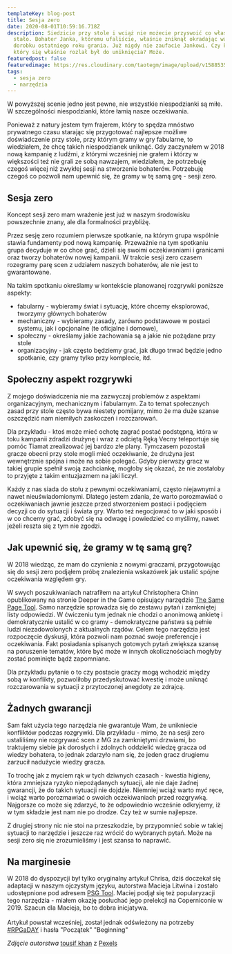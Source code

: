 ```yaml
---
templateKey: blog-post
title: Sesja zero
date: 2020-08-01T10:59:16.718Z
description: Siedzicie przy stole i wciąż nie możecie przyswoić co właśnie się
  stało. Bohater Janka, któremu ufaliście, właśnie zniknął okradając was z
  dorobku ostatniego roku grania. Już nigdy nie zaufacie Jankowi. Czy kwas,
  który się właśnie rozlał był do uniknięcia? Może.
featuredpost: false
featuredimage: https://res.cloudinary.com/taotegm/image/upload/v1588535621/taotegm/road-in-between-trees-814667_qzuqsv.jpg
tags:
  - sesja zero
  - narzędzia
---
```

W powyższej scenie jedno jest pewne, nie wszystkie niespodzianki są miłe. W szczególności niespodzianki, które łamią nasze oczekiwania. 

Ponieważ z natury jestem tym frajerem, który to spędza mnóstwo prywatnego czasu starając się przygotować najlepsze możliwe doświadczenie przy stole, przy którym gramy w gry fabularne, to wiedziałem, że chcę takich niespodzianek uniknąć. Gdy zaczynałem w 2018 nową kampanię z ludźmi, z którymi wcześniej nie grałem i którzy w większości też nie grali ze sobą nawzajem, wiedziałem, że potrzebuję czegoś więcej niż zwykłej sesji na stworzenie bohaterów. Potrzebuję czegoś co pozwoli nam upewnić się, że gramy w tę samą grę - sesji zero.

## Sesja zero

Koncept sesji zero mam wrażenie jest już w naszym środowisku powszechnie znany, ale dla formalności przybliżę.

Przez sesję zero rozumiem pierwsze spotkanie, na którym grupa wspólnie stawia fundamenty pod nową kampanię. Przeważnie na tym spotkaniu grupa decyduje w co chce grać, dzieli się swoimi oczekiwaniami i granicami oraz tworzy bohaterów nowej kampanii. W trakcie sesji zero czasem rozegramy parę scen z udziałem naszych bohaterów, ale nie jest to gwarantowane.

Na takim spotkaniu określamy w kontekście planowanej rozgrywki poniższe aspekty:

* fabularny - wybieramy świat i sytuację, które chcemy eksplorować, tworzymy głównych bohaterów
* mechaniczny - wybieramy zasady, zarówno podstawowe w postaci systemu, jak i opcjonalne (te oficjalne i domowe),
* społeczny - określamy jakie zachowania są a jakie nie pożądane przy stole
* organizacyjny - jak często będziemy grać, jak długo trwać będzie jedno spotkanie, czy gramy tylko przy komplecie, itd.

## Społeczny aspekt rozgrywki

Z mojego doświadczenia nie ma zazwyczaj problemów z aspektami organizacyjnym, mechanicznym i fabularnym. Za to temat społecznych zasad przy stole często bywa niestety pomijany, mimo że ma duże szanse oszczędzić nam niemiłych zaskoczeń i rozczarowań.

Dla przykładu - ktoś może mieć ochotę zagrać postać podstępną, która w toku kampanii zdradzi drużynę i wraz z odciętą Ręką Vecny teleportuje się pomóc Tiamat zrealizować jej bardzo złe plany. Tymczasem pozostali gracze obecni przy stole mogli mieć oczekiwanie, że drużyna jest wewnętrznie spójna i może na sobie polegać. Gdyby pierwszy gracz w takiej grupie spełnił swoją zachciankę, mogłoby się okazać, że nie zostałoby to przyjęte z takim entuzjazmem na jaki liczył.

Każdy z nas siada do stołu z pewnymi oczekiwaniami, często niejawnymi a nawet nieuświadomionymi. Dlatego jestem zdania, że warto porozmawiać o oczekiwaniach jawnie jeszcze przed stworzeniem postaci i podjęciem decyzji co do sytuacji i świata gry. Warto też negocjować to w jaki sposób i w co chcemy grać, zdobyć się na odwagę i powiedzieć co myślimy, nawet jeżeli reszta się z tym nie zgodzi. 

## Jak upewnić się, że gramy w tę samą grę?

W 2018 wiedząc, że mam do czynienia z nowymi graczami, przygotowując się do sesji zero podjąłem próbę znalezienia wskazówek jak ustalić spójne oczekiwania względem gry.

W swych poszukiwaniach natrafiłem na artykuł Christophera Chinn opublikowany na stronie Deeper in the Game opisujący narzędzie [The Same Page Tool](https://bankuei.wordpress.com/2010/03/27/the-same-page-tool/). Samo narzędzie sprowadza się do zestawu pytań i zamkniętej listy odpowiedzi. W ćwiczeniu tym jednak nie chodzi o anonimową ankietę i demokratycznie ustalić w co gramy - demokratyczne państwa są pełnie ludzi niezadowolonych z aktualnych rządów. Celem tego narzędzia jest rozpoczęcie dyskusji, która pozwoli nam poznać swoje preferencje i oczekiwania. Fakt posiadania spisanych gotowych pytań zwiększa szansę na poruszenie tematów, które być może w innych okolicznościach mogłyby zostać pominięte bądź zapomniane.

Dla przykładu pytanie o to czy postacie graczy mogą wchodzić między sobą w konflikty, pozwoliłoby przedyskutować kwestię i może uniknąć rozczarowania w sytuacji z przytoczonej anegdoty ze zdrajcą.

## Żadnych gwarancji

Sam fakt użycia tego narzędzia nie gwarantuje Wam, że unikniecie konfliktów podczas rozgrywki. Dla przykładu - mimo, że na sesji zero ustaliliśmy nie rozgrywać scen z MG za zamkniętymi drzwiami, bo traktujemy siebie jak dorosłych i zdolnych oddzielić wiedzę gracza od wiedzy bohatera, to jednak zdarzyło nam się, że jeden gracz drugiemu zarzucił nadużycie wiedzy gracza.

To trochę jak z myciem rąk w tych dziwnych czasach - kwestia higieny, która zmniejsza ryzyko niepożądanych sytuacji, ale nie daje żadnej gwarancji, że do takich sytuacji nie dojdzie. Niemniej wciąż warto myć ręce, i wciąż warto porozmawiać o swoich oczekiwaniach przed rozgrywką. Najgorsze co może się zdarzyć, to że odpowiednio wcześnie odkryjemy, iż w tym składzie jest nam nie po drodze. Czy też w sumie najlepsze.

Z drugiej strony nic nie stoi na przeszkodzie, by przypomnieć sobie w takiej sytuacji to narzędzie i jeszcze raz wrócić do wybranych pytań. Może na sesji zero się nie zrozumieliśmy i jest szansa to naprawić.

## Na marginesie

W 2018 do dyspozycji był tylko oryginalny artykuł Chrisa, dziś doczekał się adaptacji w naszym ojczystym języku, autorstwa Macieja Litwina i zostało udostępnione pod adresem [PSG Tool](https://docs.google.com/document/d/1N6ZyjJ6l1UoXmutenXKp3wvyVwu_DkyPx7AHR1HR1lE/edit?fbclid=IwAR1Adux2ZDzh1hUMu3k9ENDJ-MKfCCj4u82mg9odNhRg9KwcjaoNzNCam7E). Maciej podjął się też popularyzacji tego narzędzia - miałem okazję posłuchać jego prelekcji na Coperniconie w 2019. Szacun dla Macieja, bo to dobra inicjatywa.\
\
Artykuł powstał wcześniej, został jednak odświeżony na potrzeby [\#RPGaDAY](https://www.autocratik.com/2020/06/announcing-rpgaday2020.html) i hasła "Początek" "Beginning"

*Zdjęcie autorstwa* [tousif khan](https://www.pexels.com/pl-pl/@tousif-khan-260664?utm_content=attributionCopyText&utm_medium=referral&utm_source=pexels) z [Pexels](https://www.pexels.com/pl-pl/zdjecie/asfalt-droga-drzewa-krajobraz-814667/?utm_content=attributionCopyText&utm_medium=referral&utm_source=pexels)